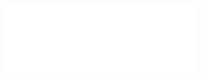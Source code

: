 <a href='https://karimhisham.netlify.app/'>
<img src='https://raw.githubusercontent.com/TheKareemOne/TheKareemOne/master/intro.gif'/>
</a>
